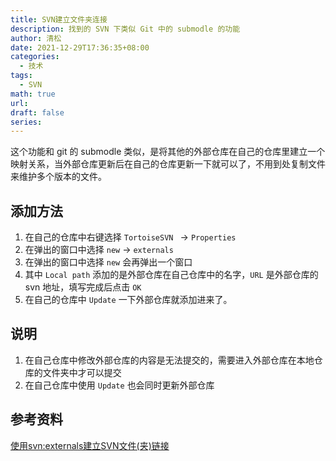```yaml
---
title: SVN建立文件夹连接
description: 找到的 SVN 下类似 Git 中的 submodle 的功能
author: 清松
date: 2021-12-29T17:36:35+08:00
categories:
  - 技术
tags:
  - SVN
math: true
url: 
draft: false
series:
---
```

这个功能和 git 的 submodle 类似，是将其他的外部仓库在自己的仓库里建立一个映射关系，当外部仓库更新后在自己的仓库更新一下就可以了，不用到处复制文件来维护多个版本的文件。

## 添加方法
1. 在自己的仓库中右键选择 `TortoiseSVN ` -> `Properties`  
2. 在弹出的窗口中选择 `new` -> `externals`  
3. 在弹出的窗口中选择 `new` 会再弹出一个窗口
4. 其中 `Local path` 添加的是外部仓库在自己仓库中的名字，`URL` 是外部仓库的 svn 地址，填写完成后点击 `OK`
5. 在自己的仓库中 `Update` 一下外部仓库就添加进来了。

## 说明
1. 在自己仓库中修改外部仓库的内容是无法提交的，需要进入外部仓库在本地仓库的文件夹中才可以提交
2. 在自己仓库中使用 `Update` 也会同时更新外部仓库

## 参考资料
[使用svn:externals建立SVN文件(夹)链接](https://blog.csdn.net/aosica321/article/details/51165618)  
